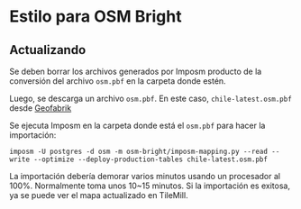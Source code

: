 Estilo para OSM Bright
======================

Actualizando
------------

Se deben borrar los archivos generados por Imposm producto de la conversión del archivo `osm.pbf` en la carpeta donde estén.

Luego, se descarga un archivo `osm.pbf`. En este caso, `chile-latest.osm.pbf` desde [Geofabrik](http://download.geofabrik.de/south-america/chile.html)

Se ejecuta Imposm en la carpeta donde está el `osm.pbf` para hacer la importación:

    imposm -U postgres -d osm -m osm-bright/imposm-mapping.py --read --write --optimize --deploy-production-tables chile-latest.osm.pbf

La importación debería demorar varios minutos usando un procesador al 100%. Normalmente toma unos 10~15 minutos. Si la importación es exitosa, ya se puede ver el mapa actualizado en TileMill.
